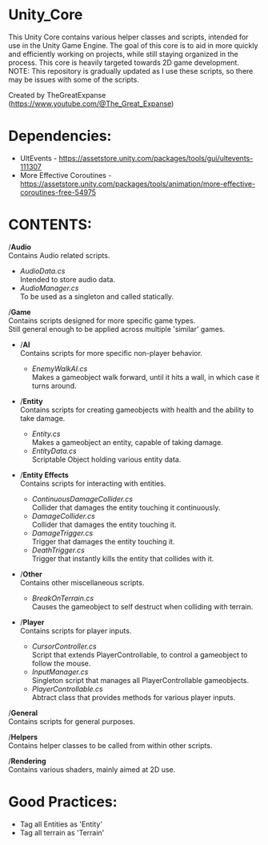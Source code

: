 # Unity_Core
This Unity Core contains various helper classes and scripts, intended for use in the Unity Game Engine.
The goal of this core is to aid in more quickly and efficiently working on projects, while still staying organized in the process.
This core is heavily targeted towards 2D game development.  
NOTE: This repository is gradually updated as I use these scripts, so there may be issues with some of the scripts.

Created by TheGreatExpanse (https://www.youtube.com/@The_Great_Expanse)


# Dependencies:
- UltEvents - https://assetstore.unity.com/packages/tools/gui/ultevents-111307
- More Effective Coroutines - https://assetstore.unity.com/packages/tools/animation/more-effective-coroutines-free-54975



# CONTENTS:
/**Audio**  
 Contains Audio related scripts.  
- *AudioData.cs*  
 Intended to store audio data.  
- *AudioManager.cs*  
 To be used as a singleton and called statically.  
  

/**Game**  
Contains scripts designed for more specific game types.  
Still general enough to be applied across multiple 'similar' games.  
- /**AI**  
Contains scripts for more specific non-player behavior.  
  - *EnemyWalkAI.cs*  
  Makes a gameobject walk forward, until it hits a wall, in which case it turns around.  

- /**Entity**  
Contains scripts for creating gameobjects with health and the ability to take damage.  
  - *Entity.cs*  
  Makes a gameobject an entity, capable of taking damage.  
  - *EntityData.cs*  
  Scriptable Object holding various entity data.  

- /**Entity Effects**  
Contains scripts for interacting with entities.  
  - *ContinuousDamageCollider.cs*  
  Collider that damages the entity touching it continuously.  
  - *DamageCollider.cs*  
  Collider that damages the entity touching it.  
  - *DamageTrigger.cs*  
  Trigger that damages the entity touching it.  
  - *DeathTrigger.cs*  
  Trigger that instantly kills the entity that collides with it.  

- /**Other**  
Contains other miscellaneous scripts.  
  - *BreakOnTerrain.cs*  
  Causes the gameobject to self destruct when colliding with terrain.

- /**Player**  
Contains scripts for player inputs.  
  - *CursorController.cs*  
  Script that extends PlayerControllable, to control a gameobject to follow the mouse.  
  - *InputManager.cs*  
  Singleton script that manages all PlayerControllable gameobjects.  
  - *PlayerControllable.cs*  
  Abtract class that provides methods for various player inputs.  

/**General**  
Contains scripts for general purposes.  


/**Helpers**  
Contains helper classes to be called from within other scripts.  

/**Rendering**  
Contains various shaders, mainly aimed at 2D use.  


# Good Practices:
- Tag all Entities as 'Entity'
- Tag all terrain as 'Terrain'
